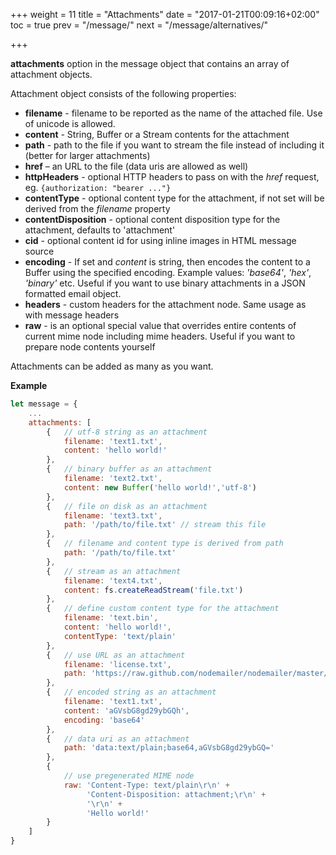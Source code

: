 +++
weight = 11
title = "Attachments"
date = "2017-01-21T00:09:16+02:00"
toc = true
prev = "/message/"
next = "/message/alternatives/"

+++

**attachments** option in the message object that contains an array of attachment objects.

Attachment object consists of the following properties:

-   **filename** - filename to be reported as the name of the attached file. Use of unicode is allowed.
-   **content** - String, Buffer or a Stream contents for the attachment
-   **path** - path to the file if you want to stream the file instead of including it (better for larger attachments)
-   **href** – an URL to the file (data uris are allowed as well)
-   **httpHeaders** - optional HTTP headers to pass on with the _href_ request, eg. `{authorization: "bearer ..."}`
-   **contentType** - optional content type for the attachment, if not set will be derived from the _filename_ property
-   **contentDisposition** - optional content disposition type for the attachment, defaults to 'attachment'
-   **cid** - optional content id for using inline images in HTML message source
-   **encoding** - If set and _content_ is string, then encodes the content to a Buffer using the specified encoding. Example values: _'base64'_, _'hex'_, _'binary'_ etc. Useful if you want to use binary attachments in a JSON formatted email object.
-   **headers** - custom headers for the attachment node. Same usage as with message headers
-   **raw** - is an optional special value that overrides entire contents of current mime node including mime headers. Useful if you want to prepare node contents yourself

Attachments can be added as many as you want.

**Example**

```javascript
let message = {
    ...
    attachments: [
        {   // utf-8 string as an attachment
            filename: 'text1.txt',
            content: 'hello world!'
        },
        {   // binary buffer as an attachment
            filename: 'text2.txt',
            content: new Buffer('hello world!','utf-8')
        },
        {   // file on disk as an attachment
            filename: 'text3.txt',
            path: '/path/to/file.txt' // stream this file
        },
        {   // filename and content type is derived from path
            path: '/path/to/file.txt'
        },
        {   // stream as an attachment
            filename: 'text4.txt',
            content: fs.createReadStream('file.txt')
        },
        {   // define custom content type for the attachment
            filename: 'text.bin',
            content: 'hello world!',
            contentType: 'text/plain'
        },
        {   // use URL as an attachment
            filename: 'license.txt',
            path: 'https://raw.github.com/nodemailer/nodemailer/master/LICENSE'
        },
        {   // encoded string as an attachment
            filename: 'text1.txt',
            content: 'aGVsbG8gd29ybGQh',
            encoding: 'base64'
        },
        {   // data uri as an attachment
            path: 'data:text/plain;base64,aGVsbG8gd29ybGQ='
        },
        {
            // use pregenerated MIME node
            raw: 'Content-Type: text/plain\r\n' +
                 'Content-Disposition: attachment;\r\n' +
                 '\r\n' +
                 'Hello world!'
        }
    ]
}
```
